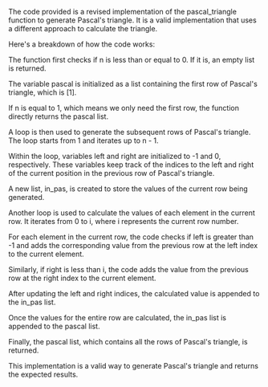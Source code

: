 The code  provided is a revised implementation of the pascal_triangle function to generate Pascal's triangle. It is a valid implementation that uses a different approach to calculate the triangle.

Here's a breakdown of how the code works:

The function first checks if n is less than or equal to 0. If it is, an empty list is returned.

The variable pascal is initialized as a list containing the first row of Pascal's triangle, which is [1].

If n is equal to 1, which means we only need the first row, the function directly returns the pascal list.

A loop is then used to generate the subsequent rows of Pascal's triangle. The loop starts from 1 and iterates up to n - 1.

Within the loop, variables left and right are initialized to -1 and 0, respectively. These variables keep track of the indices to the left and right of the current position in the previous row of Pascal's triangle.

A new list, in_pas, is created to store the values of the current row being generated.

Another loop is used to calculate the values of each element in the current row. It iterates from 0 to i, where i represents the current row number.

For each element in the current row, the code checks if left is greater than -1 and adds the corresponding value from the previous row at the left index to the current element.

Similarly, if right is less than i, the code adds the value from the previous row at the right index to the current element.

After updating the left and right indices, the calculated value is appended to the in_pas list.

Once the values for the entire row are calculated, the in_pas list is appended to the pascal list.

Finally, the pascal list, which contains all the rows of Pascal's triangle, is returned.

This implementation is a valid way to generate Pascal's triangle and returns the expected results.
